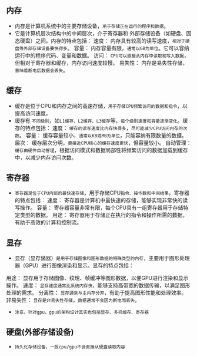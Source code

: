 ## 内存
* 内存是计算机系统中的主要存储设备，`用于存储正在运行的程序和数据`。
* 它是计算机层次结构中的中间层次，介于寄存器和 外部存储设备（如硬盘、固态硬盘）之间。内存的特点包括：
  速度： 内存具有较高的读写速度，`相对于硬盘等外部存储设备要快得多`。
  容量： 内存容量有限，`通常以GB为单位`。它可以容纳运行中的程序代码、变量和数据。
  访问： `CPU可以直接从内存中读取和写入数据`，但相对于寄存器和缓存，内存访问速度较慢。
  易失性： 内存是易失性存储，`意味着断电后数据会丢失`。

## 缓存
* 缓存是位于CPU和内存之间的高速存储，`用于存储CPU频繁访问的数据和指令`，以提高访问速度。
* 缓存有 `不同级别`，如`L1缓存、L2缓存、L3缓存`等，`每个级别速度和容量逐渐变化`。缓存的特点包括：
速度： `缓存的读写速度比内存快得多`，`尽可能减少CPU访问内存的次数`。
容量： 缓存容量较小，`通常以KB或MB为单位`，只能容纳有限数量的数据。
层次： 缓存层次分明，`更接近CPU核心的缓存速度更快`，但容量较小。
自动管理： `缓存由硬件自动管理`，根据访问模式和数据局部性将频繁访问的数据加载到缓存中，以减少内存访问次数。


## 寄存器
* `寄存器是位于CPU内部的最快速存储`，用于存储CPU`指令、操作数和中间结果`。寄存器的特点包括：
速度： 寄存器是计算机中最快速的存储，能够实现非常快的读写操作。
容量： 寄存器容量非常有限，每个CPU具有一组寄存器用于存储特定类型的数据。
用途： 寄存器用于存储正在执行的指令和操作所需的数据，有助于高效的计算和控制流。


## 显存
* 显存（显存储器）`是用于存储图像和图形数据的特殊类型的内存`，主要用于图形处理器（GPU）进行图像渲染和显示。显存的特点包括：

用途： 显存用于存储图像、纹理、帧缓冲等图形数据，以便GPU进行渲染和显示操作。
速度： `显存速度通常比系统内存快`，能够支持高带宽的数据传输，以满足图形处理的需求。
分离性： `显存通常与主内存分开`，有助于提高图形性能和处理效率。
非易失性： `显存是非易失性存储`，`数据通常不会因为断电而丢失`。

* `注意，针对gpu，gpu的架构设计其实也包括显存、多机缓存、寄存器`


## 硬盘(外部存储设备)
* `持久化存储设备，一般cpu/gpu不会直接从硬盘读取内容`


